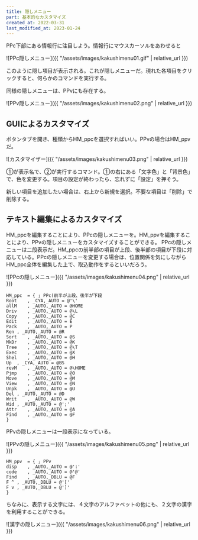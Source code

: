 ```yaml
---
title: 隠しメニュー
part: 基本的なカスタマイズ
created_at: 2022-03-31
last_modified_at: 2023-01-24
---
```

PPc下部にある情報行に注目しよう。情報行にマウスカーソルをあわせると

![PPc隠しメニュー]({{ "/assets/images/kakushimenu01.gif" | relative_url }})

このように隠し項目が表示される。これが隠しメニューだ。現れた各項目をクリックすると、何らかのコマンドを実行する。

同様の隠しメニューは、PPvにも存在する。

![PPv隠しメニュー]({{ "/assets/images/kakushimenu02.png" | relative_url }})

## GUIによるカスタマイズ

ボタンタブを開き、種類からHM_ppcを選択すればいい。PPvの場合はHM_ppvだ。

![カスタマイザー]({{ "/assets/images/kakushimenu03.png" | relative_url }})

①が表示名で、②が実行するコマンド。①の右にある「文字色」と「背景色」で、色を変更する。項目の設定が終わったら、忘れずに「設定」を押そう。

新しい項目を追加したい場合は、右上から新規を選択。不要な項目は「削除」で削除する。

## テキスト編集によるカスタマイズ

HM_ppcを編集することにより、PPcの隠しメニューを。HM_ppvを編集することにより、PPvの隠しメニューをカスタマイズすることができる。
PPcの隠しメニューは二段表示だ。HM_ppcの前半部の項目が上段、後半部の項目が下段に対応している。PPcの隠しメニューを変更する場合は、位置関係を気にしながらHM_ppc全体を編集した上で、取込動作をするといいだろう。

![PPcの隠しメニュー]({{ "/assets/images/kakushimenu04.png" | relative_url }})

```text
HM_ppc	= {	; PPc(前半が上段、後半が下段
Root	, _CYA,_AUTO = @'\'
allM	, _AUTO,_AUTO = @HOME
Driv	, _AUTO,_AUTO = @\L
Copy	, _AUTO,_AUTO = @C
Edit	, _AUTO,_AUTO = E
Pack	, _AUTO,_AUTO = P
Ren	, _AUTO,_AUTO = @R
Sort	, _AUTO,_AUTO = @S
MkDr	, _AUTO,_AUTO = @K
Tree	, _AUTO,_AUTO = @\T
Exec	, _AUTO,_AUTO = @X
Shel	, _AUTO,_AUTO = @H
Up	, _CYA,_AUTO = @BS
revM	, _AUTO,_AUTO = @\HOME
Pjmp	, _AUTO,_AUTO = @0
Move	, _AUTO,_AUTO = @M
View	, _AUTO,_AUTO = @N
Unpk	, _AUTO,_AUTO = @U
Del	, _AUTO,_AUTO = @D
Writ	, _AUTO,_AUTO = @W
Wid	, _AUTO,_AUTO = @';'
Attr	, _AUTO,_AUTO = @A
Find	, _AUTO,_AUTO = @F
}
```

PPvの隠しメニューは一段表示になっている。

![PPvの隠しメニュー]({{ "/assets/images/kakushimenu05.png" | relative_url }})

```text
HM_ppv	= {	; PPv
disp	, _AUTO,_AUTO = @':'
code	, _AUTO,_AUTO = @'@'
Find	, _AUTO,_DBLU = @F
F ^	, _AUTO,_DBLU = @'['
F v	, _AUTO,_DBLU = @']'
}
```

ちなみに、表示する文字には、４文字のアルファベットの他にも、２文字の漢字を利用することができる。

![漢字の隠しメニュー]({{ "/assets/images/kakushimenu06.png" | relative_url }})
